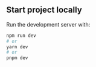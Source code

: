## Start project locally

Run the development server with:

```bash
npm run dev
# or
yarn dev
# or
pnpm dev
```

